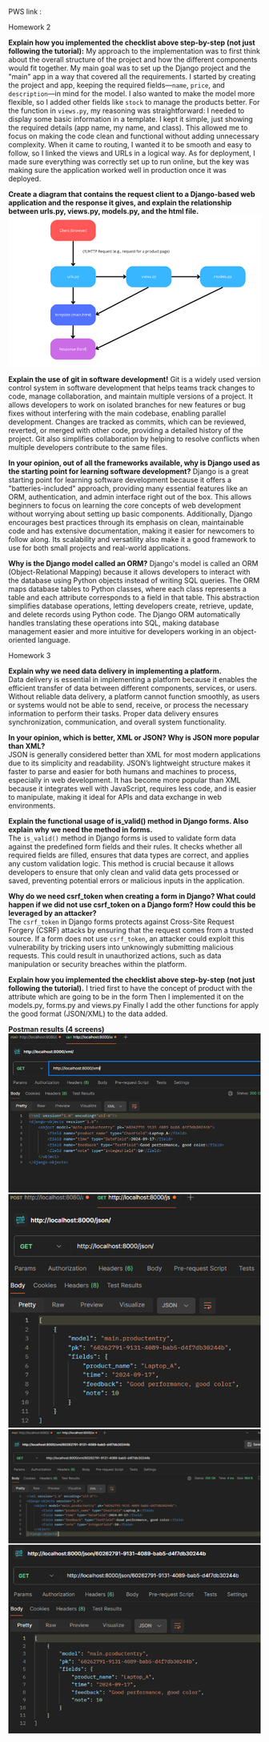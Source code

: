 PWS link :

Homework 2

**Explain how you implemented the checklist above step-by-step (not just following the tutorial):**
My approach to the implementation was to first think about the overall structure of the project and how the different components would fit together. My main goal was to set up the Django project and the "main" app in a way that covered all the requirements. I started by creating the project and app, keeping the required fields—`name`, `price`, and `description`—in mind for the model. I also wanted to make the model more flexible, so I added other fields like `stock` to manage the products better.
For the function in `views.py`, my reasoning was straightforward: I needed to display some basic information in a template. I kept it simple, just showing the required details (app name, my name, and class). This allowed me to focus on making the code clean and functional without adding unnecessary complexity.
When it came to routing, I wanted it to be smooth and easy to follow, so I linked the views and URLs in a logical way. As for deployment, I made sure everything was correctly set up to run online, but the key was making sure the application worked well in production once it was deployed.

**Create a diagram that contains the request client to a Django-based web application and the response it gives, and explain the relationship between urls.py, views.py, models.py, and the html file.**
![Graph](./graph.png)

**Explain the use of git in software development!**
Git is a widely used version control system in software development that helps teams track changes to code, manage collaboration, and maintain multiple versions of a project. It allows developers to work on isolated branches for new features or bug fixes without interfering with the main codebase, enabling parallel development. Changes are tracked as commits, which can be reviewed, reverted, or merged with other code, providing a detailed history of the project. Git also simplifies collaboration by helping to resolve conflicts when multiple developers contribute to the same files.

**In your opinion, out of all the frameworks available, why is Django used as the starting point for learning software development?**
Django is a great starting point for learning software development because it offers a "batteries-included" approach, providing many essential features like an ORM, authentication, and admin interface right out of the box. This allows beginners to focus on learning the core concepts of web development without worrying about setting up basic components. Additionally, Django encourages best practices through its emphasis on clean, maintainable code and has extensive documentation, making it easier for newcomers to follow along. Its scalability and versatility also make it a good framework to use for both small projects and real-world applications.

**Why is the Django model called an ORM?**
Django's model is called an ORM (Object-Relational Mapping) because it allows developers to interact with the database using Python objects instead of writing SQL queries. The ORM maps database tables to Python classes, where each class represents a table and each attribute corresponds to a field in that table. This abstraction simplifies database operations, letting developers create, retrieve, update, and delete records using Python code. The Django ORM automatically handles translating these operations into SQL, making database management easier and more intuitive for developers working in an object-oriented language.

Homework 3

**Explain why we need data delivery in implementing a platform.**  
Data delivery is essential in implementing a platform because it enables the efficient transfer of data between different components, services, or users. Without reliable data delivery, a platform cannot function smoothly, as users or systems would not be able to send, receive, or process the necessary information to perform their tasks. Proper data delivery ensures synchronization, communication, and overall system functionality.

**In your opinion, which is better, XML or JSON? Why is JSON more popular than XML?**  
JSON is generally considered better than XML for most modern applications due to its simplicity and readability. JSON’s lightweight structure makes it faster to parse and easier for both humans and machines to process, especially in web development. It has become more popular than XML because it integrates well with JavaScript, requires less code, and is easier to manipulate, making it ideal for APIs and data exchange in web environments.

**Explain the functional usage of is_valid() method in Django forms. Also explain why we need the method in forms.**  
The `is_valid()` method in Django forms is used to validate form data against the predefined form fields and their rules. It checks whether all required fields are filled, ensures that data types are correct, and applies any custom validation logic. This method is crucial because it allows developers to ensure that only clean and valid data gets processed or saved, preventing potential errors or malicious inputs in the application.

**Why do we need csrf_token when creating a form in Django? What could happen if we did not use csrf_token on a Django form? How could this be leveraged by an attacker?**  
The `csrf_token` in Django forms protects against Cross-Site Request Forgery (CSRF) attacks by ensuring that the request comes from a trusted source. If a form does not use `csrf_token`, an attacker could exploit this vulnerability by tricking users into unknowingly submitting malicious requests. This could result in unauthorized actions, such as data manipulation or security breaches within the platform.

**Explain how you implemented the checklist above step-by-step (not just following the tutorial).**
I tried first to have the concept of product with the attribute which are going to be in the form
Then I implemented it on the models.py, forms.py and views.py
Finally I add the other functions for apply the good format (JSON/XML) to the data added.

**Postman results (4 screens)**
![Screen1](./postman_xml.png)
![Screen2](./postman_json.png)
![Screen3](./postman_xml_id.png)
![Screen4](./postman_json_id.png)
